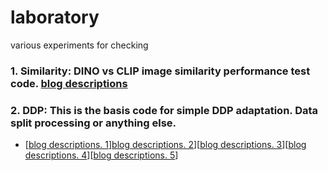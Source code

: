 # laboratory
various experiments for checking

### 1. Similarity: DINO vs CLIP image similarity performance test code. [blog descriptions](https://blog.naver.com/jjunsss/223307456125)

### 2. DDP: This is the basis code for simple DDP adaptation. Data split processing or anything else.
  - [[blog descriptions. 1](https://blog.naver.com/jjunsss/222920508815)][blog descriptions. 2](https://blog.naver.com/jjunsss/222920544019)][[blog descriptions. 3](https://blog.naver.com/jjunsss/222920569248)][[blog descriptions. 4](https://blog.naver.com/jjunsss/222920593359)][[blog descriptions. 5](https://blog.naver.com/jjunsss/222920602019)]
  
